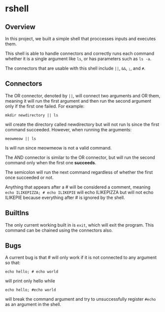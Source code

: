 # rshell
## Overview
In this project, we built a simple shell that proccesses inputs and executes them.

This shell is able to handle connectors and correctly runs each command whether it is a single argument like `ls`, or has parameters such as `ls -a`. 

The connectors that are usable with this shell include `||`, `&&`, `;`, and `#`.

## Connectors
The OR connector, denoted by `||`, will connect two arguments and OR them, meaning it will run the first argument and then run the second argument only if the first one failed. For example: 

    mkdir newdirectory || ls

will create the directory called newdirectory but will not run ls since the first command succeeded. However, when running the arguments:

    meowmeow || ls

ls will run since meowmeow is not a valid command.

The AND connector is similar to the OR connector, but will run the second command only when the first one **succeeds**.

The semicolon will run the next command regardless of whether the first once succeeded or not.

Anything that appears after a # will be considered a comment, meaning `echo ILIKEPIZZA; # echo ILIKEPIE` will echo ILIKEPIZZA but will not echo ILIKEPIE because everything after # is ignored by the shell.

## BuiltIns
The only current working built in is `exit`, which will exit the program. This command can be chained using the connectors also.

## Bugs
A current bug is that # will only work if it is not connected to any argument so that:

    echo hello; # echo world

will print only hello while

    echo hello; #echo world

will break the command argument and try to unsuccessfully register `#echo` as an argument in the shell.
